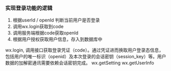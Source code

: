### 实现登录功能的逻辑
1. 根据userId / openId 判断当前用户是否登录
2. 调用wx.login获取到code
3. 调用服务端根据code获取openId
4. 根据用户授权获取用户信息，存入到数据库中

wx.login, 调用接口获取登录凭证（code）。通过凭证进而换取用户登录态信息，包括用户的唯一标识（openid）及本次登录的会话密钥（session_key）等。用户数据的加解密通讯需要依赖会话密钥完成。
wx.getSetting
wx.getUserInfo